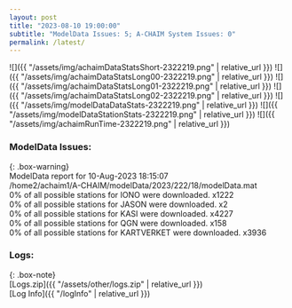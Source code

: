 ```yaml
---
layout: post
title: "2023-08-10 19:00:00"
subtitle: "ModelData Issues: 5; A-CHAIM System Issues: 0"
permalink: /latest/
---
```


![]({{ "/assets/img/achaimDataStatsShort-2322219.png" | relative_url }})
![]({{ "/assets/img/achaimDataStatsLong00-2322219.png" | relative_url }})
![]({{ "/assets/img/achaimDataStatsLong01-2322219.png" | relative_url }})
![]({{ "/assets/img/achaimDataStatsLong02-2322219.png" | relative_url }})
![]({{ "/assets/img/modelDataDataStats-2322219.png" | relative_url }})
![]({{ "/assets/img/modelDataStationStats-2322219.png" | relative_url }})
![]({{ "/assets/img/achaimRunTime-2322219.png" | relative_url }})


### ModelData Issues:  
  
{: .box-warning}  
 ModelData report for 10-Aug-2023 18:15:07   
 /home2/achaim1/A-CHAIM/modelData/2023/222/18/modelData.mat   
 0% of all possible stations for IONO were downloaded. x1222   
 0% of all possible stations for JASON were downloaded. x2   
 0% of all possible stations for KASI were downloaded. x4227   
 0% of all possible stations for QGN were downloaded. x158   
 0% of all possible stations for KARTVERKET were downloaded. x3936   
  


### Logs:  
  
{: .box-note}  
[Logs.zip]({{ "/assets/other/logs.zip" | relative_url }})  
[Log Info]({{ "/logInfo" | relative_url }})  

